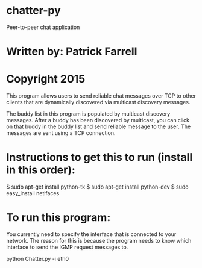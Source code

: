 # chatter-py
Peer-to-peer chat application

# Written by: Patrick Farrell
# Copyright 2015

This program allows users to send reliable chat messages over TCP to 
other clients that are dynamically discovered via multicast discovery messages.

The buddy list in this program is populated by multicast discovery messages.  After
a buddy has been discovered by multicast, you can click on that buddy in the buddy list
and send reliable message to the user.  The messages are sent using a TCP connection.

# Instructions to get this to run (install in this order):
  $ sudo apt-get install python-tk
  $ sudo apt-get install python-dev
  $ sudo easy_install netifaces

# To run this program:
You currently need to specify the interface that is connected to your network.
The reason for this is because the program needs to know which interface to send
the IGMP request messages to.

python Chatter.py -i eth0

